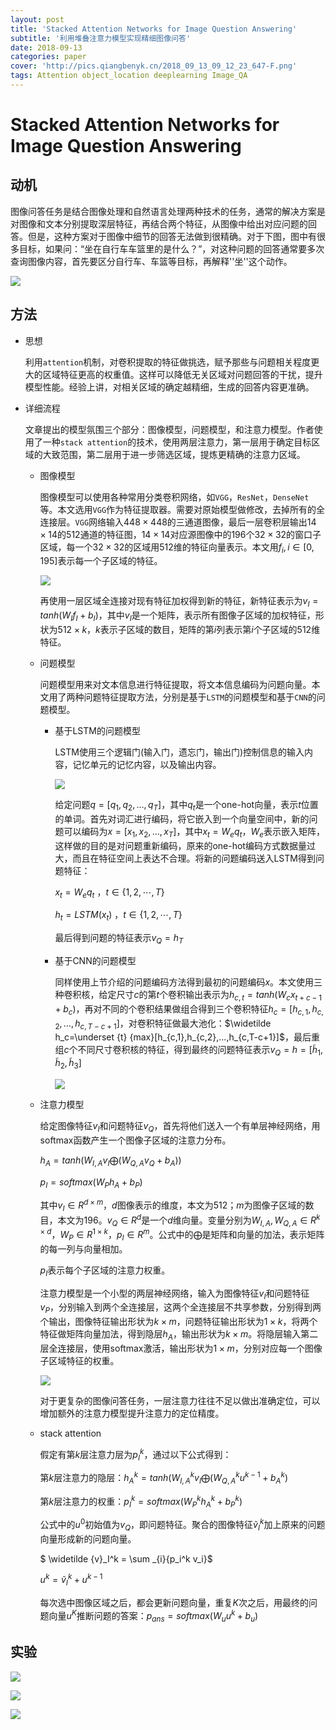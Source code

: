```yaml
---
layout: post
title: 'Stacked Attention Networks for Image Question Answering'
subtitle: '利用堆叠注意力模型实现精细图像问答'
date: 2018-09-13
categories: paper
cover: 'http://pics.qiangbenyk.cn/2018_09_13_09_12_23_647-F.png'
tags: Attention object_location deeplearning Image_QA
---
```


# Stacked Attention Networks for Image Question Answering

## 动机

图像问答任务是结合图像处理和自然语言处理两种技术的任务，通常的解决方案是对图像和文本分别提取深层特征，再结合两个特征，从图像中给出对应问题的回答。但是，这种方案对于图像中细节的回答无法做到很精确。对于下图，图中有很多目标，如果问：“坐在自行车车篮里的是什么？”，对这种问题的回答通常要多次查询图像内容，首先要区分自行车、车篮等目标，再解释''坐''这个动作。

![](http://pics.qiangbenyk.cn/2018_09_13_09_16_33_253-p.png)

## 方法

- 思想

  利用`attention`机制，对卷积提取的特征做挑选，赋予那些与问题相关程度更大的区域特征更高的权重值。这样可以降低无关区域对问题回答的干扰，提升模型性能。经验上讲，对相关区域的确定越精细，生成的回答内容更准确。

- 详细流程

  文章提出的模型氛围三个部分：图像模型，问题模型，和注意力模型。作者使用了一种`stack attention`的技术，使用两层注意力，第一层用于确定目标区域的大致范围，第二层用于进一步筛选区域，提炼更精确的注意力区域。

  - 图像模型

    图像模型可以使用各种常用分类卷积网络，如`VGG`，`ResNet`，`DenseNet`等。本文选用`VGG`作为特征提取器。需要对原始模型做修改，去掉所有的全连接层。`VGG`网络输入$448 \times 448$的三通道图像，最后一层卷积层输出$14 \times 14$的512通道的特征图，$14 \times 14$对应源图像中的196个$32 \times 32$的窗口子区域，每一个$32 \times 32$的区域用512维的特征向量表示。本文用$f_i,i \in [0,195]$表示每一个子区域的特征。

    ![](http://pics.qiangbenyk.cn/2018_09_13_09_30_45_685-a.png)

    再使用一层区域全连接对现有特征加权得到新的特征，新特征表示为$v_I=tanh(W_If_I+b_I)$，其中$v_I$是一个矩阵，表示所有图像子区域的加权特征，形状为$512 \times k$，$k$表示子区域的数目，矩阵的第$i$列表示第$i$个子区域的512维特征。

  - 问题模型

    问题模型用来对文本信息进行特征提取，将文本信息编码为问题向量。本文用了两种问题特征提取方法，分别是基于`LSTM`的问题模型和基于`CNN`的问题模型。

    - 基于LSTM的问题模型

      LSTM使用三个逻辑门(输入门，遗忘门，输出门)控制信息的输入内容，记忆单元的记忆内容，以及输出内容。

      ![](http://pics.qiangbenyk.cn/2018_09_13_09_52_54_259-Z.png)

      给定问题$q=[q_1,q_2,…,q_T]$，其中$q_t$是一个one-hot向量，表示$t$位置的单词。首先对词汇进行编码，将它嵌入到一个向量空间中，新的问题可以编码为$x=[x_1,x_2,…,x_T]$，其中$x_t=W_eq_t$，$W_e$表示嵌入矩阵，这样做的目的是对问题重新编码，原来的one-hot编码方式数据量过大，而且在特征空间上表达不合理。将新的问题编码送入LSTM得到问题特征：

      $x_t=W_eq_t$ ，$t \in \left \{ 1, 2, \cdots, T  \right \}$

      $h_t=LSTM(x_t)$ ，$t \in \left \{ 1, 2, \cdots, T \right \}$

      最后得到问题的特征表示$v_Q=h_T$

    - 基于CNN的问题模型

      同样使用上节介绍的问题编码方法得到最初的问题编码$x$。本文使用三种卷积核，给定尺寸$c$的第$t$个卷积输出表示为$h_{c,t}=tanh(W_cx_{t+c-1}+b_c)$，再对不同的个卷积结果做组合得到三个卷积特征$h_c=[h_{c,1},h_{c,2},…,h_{c,T-c+1}]$，对卷积特征做最大池化：$\widetilde h_c=\underset {t} {max}[h_{c,1},h_{c,2},…,h_{c,T-c+1}]$，最后重组$c$个不同尺寸卷积核的特征，得到最终的问题特征表示$v_Q=h=[\widetilde h_1,\widetilde h_2,\widetilde h_3]$

      ![](http://pics.qiangbenyk.cn/2018_09_13_10_15_24_524-k.png)

  - 注意力模型

    给定图像特征$v_I$和问题特征$v_Q$，首先将他们送入一个有单层神经网络，用softmax函数产生一个图像子区域的注意力分布。

    $h_A=tanh(W_{I,A}v_I \bigoplus (W_{Q,A}v_Q+b_A))$

    $p_I=softmax(W_Ph_A+b_P)$

    其中$v_I \in R^{d \times m}$，$d$图像表示的维度，本文为512；$m$为图像子区域的数目，本文为196。$v_Q \in R^d$是一个$d$维向量。变量分别为$W_{I,A},W_{Q,A} \in R^{k\times d}$，$W_P \in R^{1\times k}$，$p_I \in R^m$。公式中的$\bigoplus$是矩阵和向量的加法，表示矩阵的每一列与向量相加。

    $p_I$表示每个子区域的注意力权重。

    注意力模型是一个小型的两层神经网络，输入为图像特征$v_I$和问题特征$v_P$，分别输入到两个全连接层，这两个全连接层不共享参数，分别得到两个输出，图像特征输出形状为$k\times m$，问题特征输出形状为$1\times k$，将两个特征做矩阵向量加法，得到隐层$h_A$，输出形状为$k \times m$。将隐层输入第二层全连接层，使用softmax激活，输出形状为$1\times m$，分别对应每一个图像子区域特征的权重。

    ![](http://pics.qiangbenyk.cn/2018_09_13_12_55_43_095-B.png)

    对于更复杂的图像问答任务，一层注意力往往不足以做出准确定位，可以增加额外的注意力模型提升注意力的定位精度。

  - stack attention

    假定有第$k$层注意力层为$p_I^k$，通过以下公式得到：

    第$k$层注意力的隐层：$h_A^k=tanh(W_{I,A}^kv_I \bigoplus (W_{Q,A}^ku^{k-1}+b_A^k)$

    第$k$层注意力的权重：$p_I^k=softmax(W_P^kh_A^k+b_P^k)$

    公式中的$u^0$初始值为$v_Q$，即问题特征。聚合的图像特征$\widetilde {v}_I^k$加上原来的问题向量形成新的问题向量。

    $ \widetilde {v}_I^k = \sum _{i}{p_i^k v_i}$

    $u^k = \widetilde {v}_I^k + u^{k-1}$

    每次选中图像区域之后，都会更新问题向量，重复$K$次之后，用最终的问题向量$u^K$推断问题的答案：$p_{ans}=softmax(W_uu^k+b_u)$

## 实验

![](http://pics.qiangbenyk.cn/2018_09_13_13_16_32_082-A.png)

![](http://pics.qiangbenyk.cn/2018_09_13_13_17_05_405-Q.png)

![](http://pics.qiangbenyk.cn/2018_09_13_13_17_31_369-b.png)



































